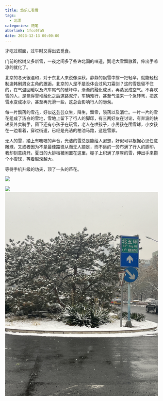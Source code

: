 ```yaml
---
title: 悠乐汇看雪
tags:
  - 北漂
categories: 随笔
abbrlink: 1fcc0fa5
date: 2023-12-13 00:00:00
---
```


才吃过燃面，过午时又得出去觅食。

门前的松树又多新雪，一夜之间多了些许北国的味道，鹅毛大雪飘散着，伸出手凉凉的就化了。

北京的冬天很温和，对于东北人来说像深秋，静静的飘雪中撑一把轻伞，就能轻松制造韩剧男女主角的邂逅，北京的人是不是没体会过风刀霜剑？这的雪是留不住的，在气温回暖以及汽车尾气的破坏中，渐渐的融化成水，再蒸发成空气。不喜欢雪的人，是觉得雪堆融化之后道路泥泞，车辆难行，甚至气温来一个急转弯，把这雪水变成冰沙，甚至再光滑一些，这总会影响行人的匆匆。

<!--more-->

每一片飘落的雪花，好似这芸芸众生，降生，飘零，陨落以及消亡。一片一片的雪花组成了洁白的雪地，雪地上留下了行人的脚印，有三两好友在讨论，有奔波的快递员外卖骑手，窗下还有小孩子在玩雪，老人在哄孩子，小男孩在团雪球，小女孩在一边看着，穿过街道，已经是光洁的柏油马路，这是雪冢。

无人的雪，踏上有吱吱的声音，光洁的雪总是能给人遐想，好似可以根据心思任意雕琢，又或者因为不是最佳路径从而无人踏足，而不远的一旁布满了行人的脚印，我却刻意绕开。夏日的大排档被闲置在这里，棚子上积满了厚厚的雪，伸出手来攒个小雪球，等着越滚越大。

等待手机升级的功夫，顶了一头的芦花。

![](https://raw.githubusercontent.com/Xu-Hardy/image-host/master/202312131658623.png)

![](https://raw.githubusercontent.com/Xu-Hardy/image-host/master/6461702457866_.pic_hd.jpg)
![](https://raw.githubusercontent.com/Xu-Hardy/image-host/master/6451702457865_.pic_hd.jpg)
